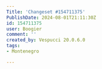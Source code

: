```yaml
---
Title: 'Changeset #154711375'
PublishDate: 2024-08-01T21:11:30Z
id: 154711375
user: Boogier
comment: ''
created_by: Vespucci 20.0.6.0
tags:
- Montenegro

---
```

